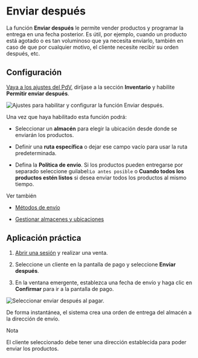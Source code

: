 # Enviar después

La función **Enviar después** le permite vender productos y programar la
entrega en una fecha posterior. Es útil, por ejemplo, cuando un producto está
agotado o es tan voluminoso que ya necesita enviarlo, también en caso de que
por cualquier motivo, el cliente necesite recibir su orden después, etc.

## Configuración

[Vaya a los ajustes del PdV](../configuration#configuration-settings),
diríjase a la sección **Inventario** y habilite **Permitir enviar después**.

![Ajustes para habilitar y configurar la función Enviar
después.](../../../../_images/settings3.png)

Una vez que haya habilitado esta función podrá:

  * Seleccionar un **almacén** para elegir la ubicación desde donde se enviarán los productos.

  * Definir una **ruta específica** o dejar ese campo vacío para usar la ruta predeterminada.

  * Defina la **Política de envío**. Si los productos pueden entregarse por separado seleccione guilabel:`Lo antes posible` o **Cuando todos los productos estén listos** si desea enviar todos los productos al mismo tiempo.

<div class="alert alert-secondary">
<p class="alert-title">
Ver también</p><ul>
<li><p><a href="../../../inventory_and_mrp/inventory/shipping_receiving/setup_configuration/delivery_method">Métodos de envío</a></p></li>
<li><p><a href="../../../inventory_and_mrp/inventory/warehouses_storage/inventory_management/warehouses_locations">Gestionar almacenes y ubicaciones</a></p></li>
</ul>
</div>

## Aplicación práctica

  1. [Abrir una sesión](../../point_of_sale#pos-session-start) y realizar una venta.

  2. Seleccione un cliente en la pantalla de pago y seleccione **Enviar después**.

  3. En la ventana emergente, establezca una fecha de envío y haga clic en **Confirmar** para ir a la pantalla de pago.

![Seleccionar enviar después al pagar.](../../../../_images/payment1.png)

De forma instantánea, el sistema crea una orden de entrega del almacén a la
dirección de envío.

<div class="alert alert-primary">
<p class="alert-title">
Nota</p><p>El cliente seleccionado debe tener una dirección establecida para poder enviar los productos.</p>
</div>

